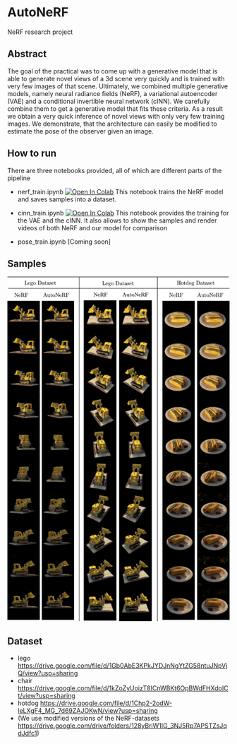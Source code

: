 # AutoNeRF
NeRF research project



## Abstract
The goal of the practical was to come up with a generative model that is able to generate novel views of a 3d scene very quickly and is trained with very few images of that scene. Ultimately, we combined multiple generative models, namely neural radiance fields (NeRF), a variational autoencoder (VAE) and a conditional invertible neural network (cINN). We carefully combine them to get a generative model that fits these criteria. As a result we obtain a very quick inference of novel views with only very few training images.
We demonstrate, that the architecture can easily be modified to estimate the pose of the observer given an image.

## How to run
There are three notebooks provided, all of which are different parts of the pipeline
* nerf_train.ipynb [![Open In Colab](https://colab.research.google.com/assets/colab-badge.svg)](https://colab.research.google.com/github/uprestel/AutoNeRF/blob/master/nerf_train.ipynb) This notebook trains the NeRF model and saves samples into a dataset.

* cinn_train.ipynb [![Open In Colab](https://colab.research.google.com/assets/colab-badge.svg)](https://colab.research.google.com/github/uprestel/AutoNeRF/blob/master/cinn_train.ipynb)
This notebook provides the training for the VAE and the cINN. It also allows to show the samples and render videos of both NeRF and our model for comparison
* pose_train.ipynb [Coming soon]
## Samples

![sample](/images/samples.png)

## Dataset
* lego https://drive.google.com/file/d/1Gb0AbE3KPkJYDJnNgYtZG58ntuJNpVjQ/view?usp=sharing
* chair https://drive.google.com/file/d/1kZoZyUoizT8ICnWBKt6OpBWdFHXdoICt/view?usp=sharing
* hotdog https://drive.google.com/file/d/1Chp2-2odW-leLXgF4_MG_7d69ZAJOKwN/view?usp=sharing
* (We use modified versions of the NeRF-datasets https://drive.google.com/drive/folders/128yBriW1IG_3NJ5Rp7APSTZsJqdJdfc1)

